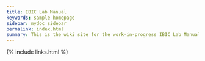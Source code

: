 ```yaml
---
title: IBIC Lab Manual
keywords: sample homepage
sidebar: mydoc_sidebar
permalink: index.html
summary: This is the wiki site for the work-in-progress IBIC Lab Manual. Please direct questions or concerns to Tara Madhyastha (madhyt at uw.edu).
---
```


{% include links.html %}

